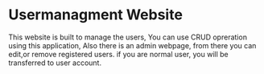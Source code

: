 # Usermanagment Website

This website is built to manage the users, You can use CRUD opreration using this application, Also there is an admin webpage, from there you can edit,or remove registered users.
if you are normal user, you will be transferred to user account.
